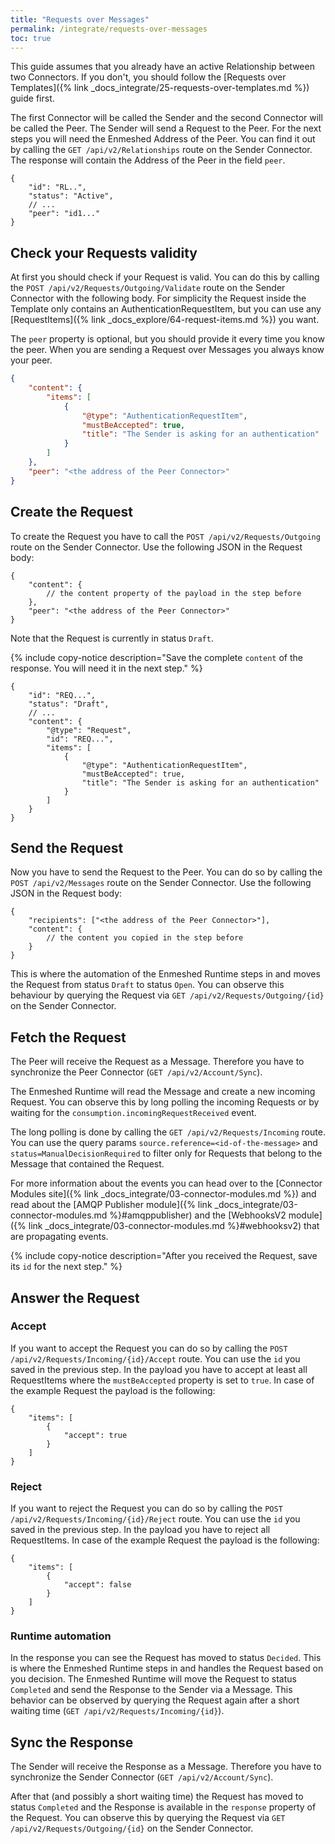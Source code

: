 ```yaml
---
title: "Requests over Messages"
permalink: /integrate/requests-over-messages
toc: true
---
```


This guide assumes that you already have an active Relationship between two Connectors. If you don't, you should follow the [Requests over Templates]({% link _docs_integrate/25-requests-over-templates.md %}) guide first.

The first Connector will be called the Sender and the second Connector will be called the Peer. The Sender will send a Request to the Peer. For the next steps you will need the Enmeshed Address of the Peer. You can find it out by calling the `GET /api/v2/Relationships` route on the Sender Connector. The response will contain the Address of the Peer in the field `peer`.

```jsonc
{
    "id": "RL..",
    "status": "Active",
    // ...
    "peer": "id1..."
}
```

## Check your Requests validity

At first you should check if your Request is valid. You can do this by calling the `POST /api/v2/Requests/Outgoing/Validate` route on the Sender Connector with the following body.
For simplicity the Request inside the Template only contains an AuthenticationRequestItem, but you can use any [RequestItems]({% link _docs_explore/64-request-items.md %}) you want.

The `peer` property is optional, but you should provide it every time you know the peer. When you are sending a Request over Messages you always know your peer.

```json
{
    "content": {
        "items": [
            {
                "@type": "AuthenticationRequestItem",
                "mustBeAccepted": true,
                "title": "The Sender is asking for an authentication"
            }
        ]
    },
    "peer": "<the address of the Peer Connector>"
}
```

## Create the Request

To create the Request you have to call the `POST /api/v2/Requests/Outgoing` route on the Sender Connector. Use the following JSON in the Request body:

```jsonc
{
    "content": {
        // the content property of the payload in the step before
    },
    "peer": "<the address of the Peer Connector>"
}
```

Note that the Request is currently in status `Draft`.

{% include copy-notice description="Save the complete `content` of the response. You will need it in the next step." %}

```jsonc
{
    "id": "REQ...",
    "status": "Draft",
    // ...
    "content": {
        "@type": "Request",
        "id": "REQ...",
        "items": [
            {
                "@type": "AuthenticationRequestItem",
                "mustBeAccepted": true,
                "title": "The Sender is asking for an authentication"
            }
        ]
    }
}
```

## Send the Request

Now you have to send the Request to the Peer. You can do so by calling the `POST /api/v2/Messages` route on the Sender Connector. Use the following JSON in the Request body:

```jsonc
{
    "recipients": ["<the address of the Peer Connector>"],
    "content": {
        // the content you copied in the step before
    }
}
```

This is where the automation of the Enmeshed Runtime steps in and moves the Request from status `Draft` to status `Open`. You can observe this behaviour by querying the Request via `GET /api/v2/Requests/Outgoing/{id}` on the Sender Connector.

## Fetch the Request

The Peer will receive the Request as a Message. Therefore you have to synchronize the Peer Connector (`GET /api/v2/Account/Sync`).

The Enmeshed Runtime will read the Message and create a new incoming Request. You can observe this by long polling the incoming Requests or by waiting for the `consumption.incomingRequestReceived` event.

The long polling is done by calling the `GET /api/v2/Requests/Incoming` route. You can use the query params `source.reference=<id-of-the-message>` and `status=ManualDecisionRequired` to filter only for Requests that belong to the Message that contained the Request.

For more information about the events you can head over to the [Connector Modules site]({% link _docs_integrate/03-connector-modules.md %}) and read about the [AMQP Publisher module]({% link _docs_integrate/03-connector-modules.md %}#amqppublisher) and the [WebhooksV2 module]({% link _docs_integrate/03-connector-modules.md %}#webhooksv2) that are propagating events.

{% include copy-notice description="After you received the Request, save its `id` for the next step." %}

## Answer the Request

### Accept

If you want to accept the Request you can do so by calling the `POST /api/v2/Requests/Incoming/{id}/Accept` route. You can use the `id` you saved in the previous step. In the payload you have to accept at least all RequestItems where the `mustBeAccepted` property is set to `true`. In case of the example Request the payload is the following:

```jsonc
{
    "items": [
        {
            "accept": true
        }
    ]
}
```

### Reject

If you want to reject the Request you can do so by calling the `POST /api/v2/Requests/Incoming/{id}/Reject` route. You can use the `id` you saved in the previous step. In the payload you have to reject all RequestItems. In case of the example Request the payload is the following:

```jsonc
{
    "items": [
        {
            "accept": false
        }
    ]
}
```

### Runtime automation

In the response you can see the Request has moved to status `Decided`. This is where the Enmeshed Runtime steps in and handles the Request based on you decision. The Enmeshed Runtime will move the Request to status `Completed` and send the Response to the Sender via a Message. This behavior can be observed by querying the Request again after a short waiting time (`GET /api/v2/Requests/Incoming/{id}`).

## Sync the Response

The Sender will receive the Response as a Message. Therefore you have to synchronize the Sender Connector (`GET /api/v2/Account/Sync`).

After that (and possibly a short waiting time) the Request has moved to status `Completed` and the Response is available in the `response` property of the Request. You can observe this by querying the Request via `GET /api/v2/Requests/Outgoing/{id}` on the Sender Connector.
